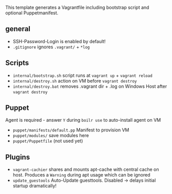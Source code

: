 This template generates a Vagrantfile including bootstrap script and optional Puppetmanifest.

## general
- SSH-Password-Login is enabled by default!
- `.gitignore` ignores `.vagrant/` + `*log`

## Scripts
- `internal/bootstrap.sh` script runs at `vagrant up` + `vagrant reload`
- `internal/destroy.sh` action on VM before `vagrant destroy`
- `internal/destroy.bat` removes .vagrant dir + .log on Windows Host after `vagrant destroy`

## Puppet
Agent is required - answer `Y` during `boilr use` to auto-install agent on VM
- `puppet/manifests/default.pp` Manifest to provision VM
- `puppet/modules/` save modules here
- `puppet/Puppetfile` (not used yet)

## Plugins
- `vagrant-cachier` shares and mounts apt-cache with central cache on host. Produces a `Warning` during apt usage which can be ignored
- `update_guestools` Auto-Update guesttools. Disabled -> delays initial startup dramatically!